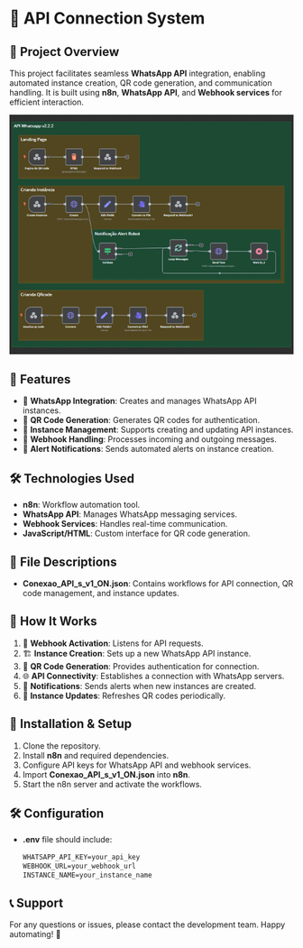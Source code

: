 # 🔗 API Connection System

## 📌 Project Overview
This project facilitates seamless **WhatsApp API** integration, enabling automated instance creation, QR code generation, and communication handling. It is built using **n8n**, **WhatsApp API**, and **Webhook services** for efficient interaction.


![alt text](Project\Image.png)

## 🚀 Features
- 📲 **WhatsApp Integration**: Creates and manages WhatsApp API instances.
- 🔐 **QR Code Generation**: Generates QR codes for authentication.
- 🔄 **Instance Management**: Supports creating and updating API instances.
- 📡 **Webhook Handling**: Processes incoming and outgoing messages.
- 📢 **Alert Notifications**: Sends automated alerts on instance creation.

## 🛠 Technologies Used
- **n8n**: Workflow automation tool.
- **WhatsApp API**: Manages WhatsApp messaging services.
- **Webhook Services**: Handles real-time communication.
- **JavaScript/HTML**: Custom interface for QR code generation.

## 📁 File Descriptions
- **Conexao_API_s_v1_ON.json**: Contains workflows for API connection, QR code management, and instance updates.

## 🔧 How It Works
1. 📩 **Webhook Activation**: Listens for API requests.
2. 🏗 **Instance Creation**: Sets up a new WhatsApp API instance.
3. 🔄 **QR Code Generation**: Provides authentication for connection.
4. 🌐 **API Connectivity**: Establishes a connection with WhatsApp servers.
5. 📢 **Notifications**: Sends alerts when new instances are created.
6. 🔄 **Instance Updates**: Refreshes QR codes periodically.

## 📌 Installation & Setup
1. Clone the repository.
2. Install **n8n** and required dependencies.
3. Configure API keys for WhatsApp API and webhook services.
4. Import **Conexao_API_s_v1_ON.json** into **n8n**.
5. Start the n8n server and activate the workflows.

## 🛠 Configuration
- **.env** file should include:
  ```env
  WHATSAPP_API_KEY=your_api_key
  WEBHOOK_URL=your_webhook_url
  INSTANCE_NAME=your_instance_name
  ```

## 📞 Support
For any questions or issues, please contact the development team. Happy automating! 🤖

